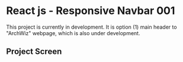 # React js - Responsive Navbar 001

This project is currently in development. It is option (1) main header to "ArchWiz" webpage, which is also under development.

## Project Screen 
